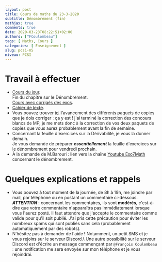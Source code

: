 ```yaml
---
layout: post
title: Cours de maths du 23-3-2020
subtitle: Dénombrement (fin)
mathjax: true
comments: true
date: 2020-03-23T08:22:51+02:00
authors: ["FCoulombeau"]
tags: [ Maths, Cours ]
categories: [ Enseignement ]
slug: pcsi-m5
niveau: PCSI
---
```


# Travail à effectuer

- [Cours du jour](https://fcoulombeau.github.io/cours/PCSI-Cours-23032020.pdf).  
  Fin du chapitre sur le Dénombrement.  
  [Cours avec corrigés des exos](https://fcoulombeau.github.io/cours/PCSI-CoursCor-23032020.pdf).
- [Cahier de texte](https://fcoulombeau.github.io/cours/CT-23032020.pdf).
- Vous pouvez trouver [ici](https://fcoulombeau.github.io/2020-03-22-copies/) l'avancement des différents paquets de copies que je dois corriger : ça y est ! j'ai terminé la correction des concours blancs de MP, je me mets donc à la correction de vos deux paquets de copies que vous aurez probablement avant la fin de semaine.
- Concernant la feuille d'exercices sur la Dérivabilité, je vous la donner demain.  
  Je vous demande de préparer **_essentiellement_** la feuille d'exercices sur le dénombrement pour vendredi prochain.
- À la demande de M.Barouri : lien vers la chaîne [Youtube Exo7Math](https://www.youtube.com/results?search_query=exo7math+denombrement) concernant le dénombrement.

# Quelques explications et rappels

- Vous pouvez à tout moment de la journée, de 8h à 19h, me joindre par mail, par téléphone ou en postant un commentaire ci-dessous.  
  **_ATTENTION_** : concernant les commentaires, ils sont **modérés**, c'est-à-dire que votre commentaire n'apparaîtra pas immédiatement lorsque vous l'aurez posté. Il faut attendre que j'accepte le commentaire comme valide pour qu'il soit publié. J'ai pris cette précaution pour éviter les nombreux spams qui sont publiés sans cela (probablement automatiquement par des robots).
- N'hésitez pas à demander de l'aide ! Notamment, un petit SMS et je vous rejoins sur le serveur Discord.\\
Une autre possibilité sur le serveur Discord est d'écrire un message commençant par `@François Coulombeau` : une notification me sera envoyée sur mon téléphone et je vous rejoindrai.